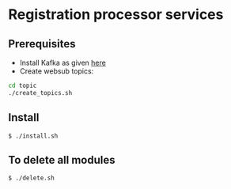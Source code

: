 # Registration processor services

## Prerequisites
* Install Kafka as given [here](../../external/kafka/README.md)
* Create websub topics:
```sh
cd topic
./create_topics.sh
```

## Install
```
$ ./install.sh
```
## To delete all modules
```
$ ./delete.sh
```
